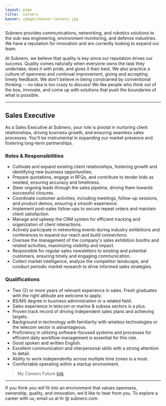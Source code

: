```yaml
---
layout: page
title:  Careers
banner: images/banner-careers.jpg
---
```


Subnero provides communications, networking, and robotics solutions to the sub-sea engineering, environment monitoring, and defense industries. We have a reputation for innovation and are currently looking to expand our team.

At Subnero, we believe that quality is key since our reputation drives our success. Quality comes naturally when everyone owns the task they undertake, does it with pride, and gives it their best. We also practice a culture of openness and continual improvement, giving and accepting timely feedback. We don't believe in being constrained by conventional thinking -- no idea is too crazy to discuss! We like people who think out of the box, innovate, and come up with solutions that push the boundaries of what is possible.

---
## Sales Executive

As a Sales Executive at Subnero, your role is pivotal in nurturing client relationships, driving business growth, and ensuring seamless sales processes. You'll be instrumental in expanding our market presence and fostering long-term partnerships.

### Roles & Responsibilities
- Cultivate and expand existing client relationships, fostering growth and identifying new business opportunities.
- Prepare quotations, engage in RFQs, and contribute to tender bids as needed, ensuring accuracy and timeliness.
- Steer ongoing leads through the sales pipeline, driving them towards successful closures.
- Coordinate customer activities, including meetings, follow-up sessions, and product demos, ensuring a smooth experience.
- Implement post-sales follow-ups to secure repeat orders and maintain client satisfaction.
- Manage and upkeep the CRM system for efficient tracking and organization of client interactions.
- Actively participate in networking events during industry exhibitions and conferences to expand our reach and build connections.
- Oversee the management of the company's sales exhibition booths and related activities, maximizing visibility and impact.
- Responsible for regular sales newsletters to existing and potential customers, ensuring timely and engaging communication.
- Collect market intelligence, analyze the competitor landscape, and conduct periodic market research to drive informed sales strategies.

### Qualifications
- Two (2) or more years of relevant experience in sales. Fresh graduates with the right attitude are welcome to apply.
- BS/MS degree in business administration or a related field.
- Sales experience in telecom or marine & subsea sectors is a plus.
- Proven track record of driving independent sales plans and achieving targets.
- Background in technology with familiarity with wireless technologies or the telecom sector is advantageous.
- Proficiency in utilizing software-focused systems and processes for efficient daily workflow management is essential for this role.
- Good spoken and written English.
- Excellent communication and interpersonal skills with a strong attention to detail.
- Ability to work independently across multiple time zones is a must.
- Comfortable operating within a startup environment.

> My Careers Future [link](https://www.mycareersfuture.gov.sg/job/sales/sales-executive-subnero-e707c127859e1b5ac4e50b9ee19b7331)

---

If you think you will fit into an environment that values openness, ownership, quality, and innovation, we'd like to hear from you. To explore a career with us, email us at hr @ subnero.com.

